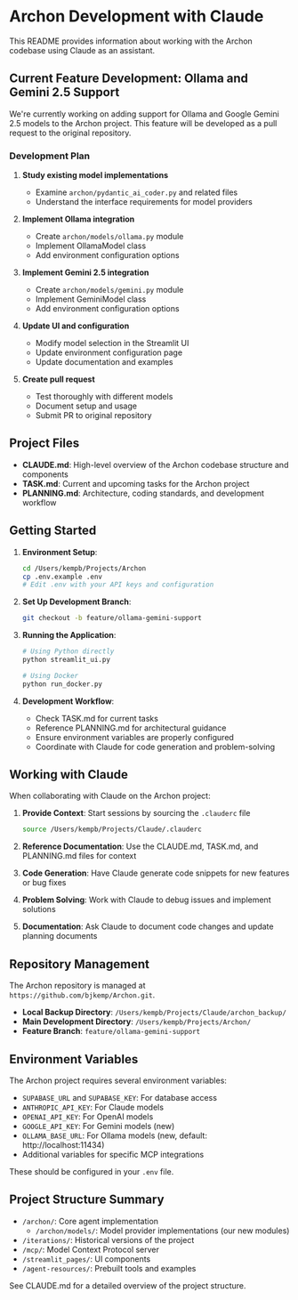 # Archon Development with Claude

This README provides information about working with the Archon codebase using Claude as an assistant.

## Current Feature Development: Ollama and Gemini 2.5 Support

We're currently working on adding support for Ollama and Google Gemini 2.5 models to the Archon project. This feature will be developed as a pull request to the original repository.

### Development Plan

1. **Study existing model implementations**
   - Examine `archon/pydantic_ai_coder.py` and related files
   - Understand the interface requirements for model providers

2. **Implement Ollama integration**
   - Create `archon/models/ollama.py` module
   - Implement OllamaModel class
   - Add environment configuration options

3. **Implement Gemini 2.5 integration**
   - Create `archon/models/gemini.py` module
   - Implement GeminiModel class
   - Add environment configuration options

4. **Update UI and configuration**
   - Modify model selection in the Streamlit UI
   - Update environment configuration page
   - Update documentation and examples

5. **Create pull request**
   - Test thoroughly with different models
   - Document setup and usage
   - Submit PR to original repository

## Project Files

- **CLAUDE.md**: High-level overview of the Archon codebase structure and components
- **TASK.md**: Current and upcoming tasks for the Archon project
- **PLANNING.md**: Architecture, coding standards, and development workflow

## Getting Started

1. **Environment Setup**:
   ```bash
   cd /Users/kempb/Projects/Archon
   cp .env.example .env
   # Edit .env with your API keys and configuration
   ```

2. **Set Up Development Branch**:
   ```bash
   git checkout -b feature/ollama-gemini-support
   ```

3. **Running the Application**:
   ```bash
   # Using Python directly
   python streamlit_ui.py
   
   # Using Docker
   python run_docker.py
   ```

4. **Development Workflow**:
   - Check TASK.md for current tasks
   - Reference PLANNING.md for architectural guidance
   - Ensure environment variables are properly configured
   - Coordinate with Claude for code generation and problem-solving

## Working with Claude

When collaborating with Claude on the Archon project:

1. **Provide Context**: Start sessions by sourcing the `.clauderc` file
   ```bash
   source /Users/kempb/Projects/Claude/.clauderc
   ```

2. **Reference Documentation**: Use the CLAUDE.md, TASK.md, and PLANNING.md files for context

3. **Code Generation**: Have Claude generate code snippets for new features or bug fixes

4. **Problem Solving**: Work with Claude to debug issues and implement solutions

5. **Documentation**: Ask Claude to document code changes and update planning documents

## Repository Management

The Archon repository is managed at `https://github.com/bjkemp/Archon.git`.

- **Local Backup Directory**: `/Users/kempb/Projects/Claude/archon_backup/`
- **Main Development Directory**: `/Users/kempb/Projects/Archon/`
- **Feature Branch**: `feature/ollama-gemini-support`

## Environment Variables

The Archon project requires several environment variables:

- `SUPABASE_URL` and `SUPABASE_KEY`: For database access
- `ANTHROPIC_API_KEY`: For Claude models
- `OPENAI_API_KEY`: For OpenAI models
- `GOOGLE_API_KEY`: For Gemini models (new)
- `OLLAMA_BASE_URL`: For Ollama models (new, default: http://localhost:11434)
- Additional variables for specific MCP integrations

These should be configured in your `.env` file.

## Project Structure Summary

- `/archon/`: Core agent implementation
  - `/archon/models/`: Model provider implementations (our new modules)
- `/iterations/`: Historical versions of the project
- `/mcp/`: Model Context Protocol server
- `/streamlit_pages/`: UI components
- `/agent-resources/`: Prebuilt tools and examples

See CLAUDE.md for a detailed overview of the project structure.
